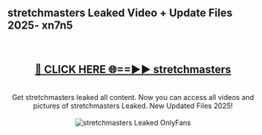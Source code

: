 <h2>stretchmasters Leaked Video + Update Files 2025- xn7n5</h2>
<br>
<div align="center">
<h2><a href="https://libra.edu.pl?stretchmasters" rel="nofollow">🔴 CLICK HERE 🌐==►► stretchmasters</a></h2>
<br>
Get stretchmasters leaked all content. Now you can access all videos and pictures of stretchmasters Leaked. New Updated Files 2025!
<br>
<br>
<a href="https://libra.edu.pl?stretchmasters" rel="nofollow" data-target="animated-image.originalLink"><img src="https://i.ibb.co.com/WyWwxjT/player-gif2.gif" alt="stretchmasters Leaked OnlyFans" style="max-width: 100%; display: inline-block;" data-target="animated-image.originalImage"></a>
</div>
<br>